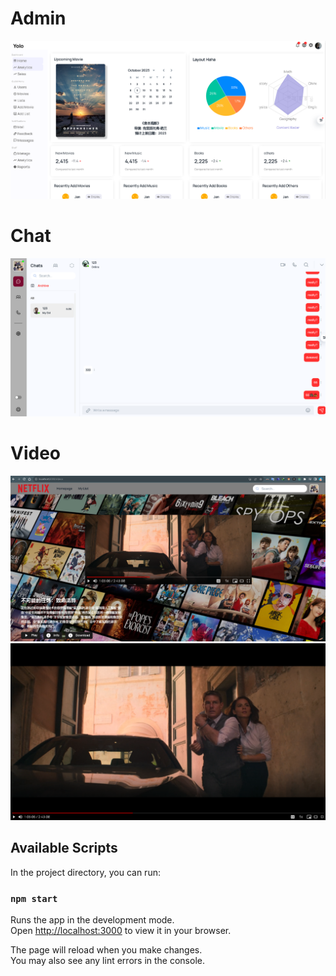 # Admin
![Image text](https://github.com/fragilebanana16/WebMediaManager-Client/blob/main/public/repo-preview-imgs/admin.png)

# Chat
![Image text](https://github.com/fragilebanana16/WebMediaManager-Client/blob/main/public/repo-preview-imgs/chat.png)

# Video
![Image text](https://github.com/fragilebanana16/WebMediaManager-Client/blob/main/public/repo-preview-imgs/videoHome.png)
![Image text](https://github.com/fragilebanana16/WebMediaManager-Client/blob/main/public/repo-preview-imgs/video.png)

## Available Scripts

In the project directory, you can run:

### `npm start`

Runs the app in the development mode.\
Open [http://localhost:3000](http://localhost:3000) to view it in your browser.

The page will reload when you make changes.\
You may also see any lint errors in the console.


